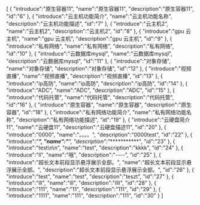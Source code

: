 [
	{
		"introduce":"原生容器11",
		"name":"原生容器11",
		"description":"原生容器11",
		"id":"6"
	},
	{
		"introduce":"云主机功能简介",
		"name":"云主机功能名称",
		"description":"云主机功能描述",
		"id":"7"
	},
	{
		"introduce":"云主机2",
		"name":"云主机2",
		"description":"云主机2",
		"id":"8"
	},
	{
		"introduce":"gpu 云主机",
		"name":"gpu 云主机",
		"description":"gpu 云主机",
		"id":"9"
	},
	{
		"introduce":"私有网络",
		"name":"私有网络",
		"description":"私有网络",
		"id":"10"
	},
	{
		"introduce":"云数据库mysql",
		"name":"云数据库mysql",
		"description":"云数据库mysql",
		"id":"11"
	},
	{
		"introduce":"对象存储",
		"name":"对象存储",
		"description":"对象存储",
		"id":"12"
	},
	{
		"introduce":"视频直播",
		"name":"视频直播",
		"description":"视频直播",
		"id":"13"
	},
	{
		"introduce":"ip高防",
		"name":"ip高防",
		"description":"ip高防",
		"id":"14"
	},
	{
		"introduce":"ADC",
		"name":"ADC",
		"description":"ADC",
		"id":"15"
	},
	{
		"introduce":"代码托管",
		"name":"代码托管",
		"description":"代码托管",
		"id":"16"
	},
	{
		"introduce":"原生容器",
		"name":"原生容器",
		"description":"原生容器",
		"id":"18"
	},
	{
		"introduce":"私有网络功能简介",
		"name":"私有网络功能名称",
		"description":"私有网络功能描述",
		"id":"19"
	},
	{
		"introduce":"云硬盘简介11",
		"name":"云硬盘11",
		"description":"云硬盘描述11",
		"id":"20"
	},
	{
		"introduce":"0000",
		"name":"。。。。",
		"description":"0000test",
		"id":"22"
	},
	{
		"introduce":"******",
		"name":"*****",
		"description":"************",
		"id":"23"
	},
	{
		"introduce":"test\n\n",
		"name":"test",
		"description":"kkkk",
		"id":"24"
	},
	{
		"introduce":"ll",
		"name":"哦",
		"description":"----",
		"id":"25"
	},
	{
		"introduce":"超长文本前段显示悬浮展示全部。",
		"name":"超长文本前段显示悬浮展示全部。",
		"description":"超长文本前段显示悬浮展示全部。",
		"id":"26"
	},
	{
		"introduce":"test",
		"name":"test",
		"description":"teszt",
		"id":"27"
	},
	{
		"introduce":"lll",
		"name":"lll",
		"description":"llll",
		"id":"28"
	},
	{
		"introduce":"111",
		"name":"11",
		"description":"111",
		"id":"29"
	},
	{
		"introduce":"1111",
		"name":"111",
		"description":"111",
		"id":"30"
	}
]